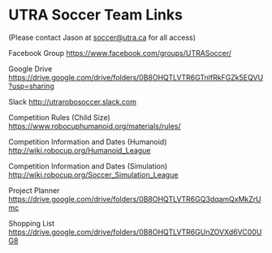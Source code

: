# UTRA Soccer Team Links
(Please contact Jason at soccer@utra.ca for all access)

Facebook Group
https://www.facebook.com/groups/UTRASoccer/

Google Drive
https://drive.google.com/drive/folders/0B8OHQTLVTR6GTnlfRkFGZk5EQVU?usp=sharing

Slack
http://utrarobosoccer.slack.com

Competition Rules (Child Size)
https://www.robocuphumanoid.org/materials/rules/

Competition Information and Dates (Humanoid)
http://wiki.robocup.org/Humanoid_League

Competition Information and Dates (Simulation)
http://wiki.robocup.org/Soccer_Simulation_League

Project Planner
https://drive.google.com/drive/folders/0B8OHQTLVTR6GQ3dqamQxMkZrUmc

Shopping List
https://drive.google.com/drive/folders/0B8OHQTLVTR6GUnZOVXd6VC00UG8
